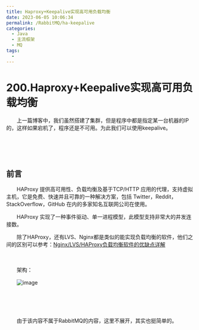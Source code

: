```yaml
---
title: Haproxy+Keepalive实现高可用负载均衡
date: 2023-06-05 10:06:34
permalink: /RabbitMQ/ha-keepalive
categories:
  - Java
  - 主流框架
  - MQ
tags:
  - 
---
```

# 200.Haproxy+Keepalive实现高可用负载均衡

　　上一篇博客中，我们虽然搭建了集群，但是程序中都是指定某一台机器的IP的，这样如果宕机了，程序还是不可用。为此我们可以使用keepalive。
<!-- more -->
　　‍

　　‍

## 前言

　　HAProxy 提供高可用性、负载均衡及基于TCP/HTTP 应用的代理，支持虚拟主机，它是免费、快速并且可靠的一种解决方案，包括 Twitter，Reddit，StackOverflow，GitHub 在内的多家知名互联网公司在使用。

　　HAProxy 实现了一种事件驱动、单一进程模型，此模型支持非常大的井发连接数。

　　除了HAProxy，还有LVS、Nginx都是类似的能实现负载均衡的软件，他们之间的区别可以参考：[Nginx/LVS/HAProxy负载均衡软件的优缺点详解](http://www.ha97.com/5646.html)

　　‍

　　架构：

　　​![image](https://image.peterjxl.com/blog/image-20230603175648-fefcpvm.png)​

　　‍

　　‍

　　由于该内容不属于RabbitMQ的内容，这里不展开，其实也挺简单的。
